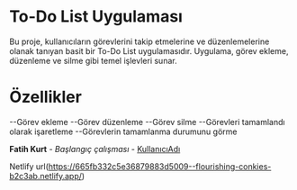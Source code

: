 # To-Do List Uygulaması
Bu proje, kullanıcıların görevlerini takip etmelerine ve düzenlemelerine olanak tanıyan basit bir To-Do List uygulamasıdır.
Uygulama, görev ekleme, düzenleme ve silme gibi temel işlevleri sunar.

# Özellikler
--Görev ekleme
--Görev düzenleme
--Görev silme
--Görevleri tamamlandı olarak işaretleme
--Görevlerin tamamlanma durumunu görme

**Fatih Kurt** - *Başlangıç çalışması* - [KullanıcıAdı](https://github.com/fthkrt)

Netlify url(https://665fb332c5e36879883d5009--flourishing-conkies-b2c3ab.netlify.app/)
